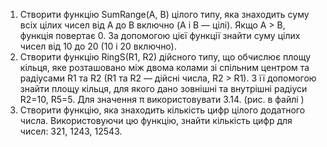 1. Створити функцію SumRange(A, B) цілого типу, яка знаходить суму всіх цілих чисел від A до B включно (A і B — цілі). Якщо A > B, функція повертає 0. За допомогою цієї функції знайти суму цілих чисел від 10 до 20 (10 і 20 включно).
2. Створити функцію RingS(R1, R2) дійсного типу, що обчислює площу кільця, яке розташовано між двома колами зі спільним центром та радіусами R1 та R2 (R1 та R2 — дійсні числа, R2 > R1). З її допомогою знайти площу кільця, для якого дано зовнішні та внутрішні радіуси R2=10, R5=5. 
Для значення π використовувати 3.14. (рис. в файлі )
3. Створити функцію, яка знаходить кількість цифр цілого додатного числа. Використовуючи цю функцію, знайти кількість цифр для чисел: 321, 1243, 12543.
